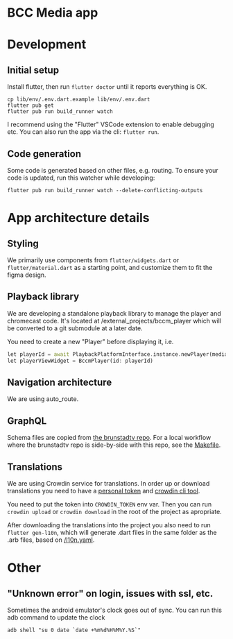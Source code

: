 # BCC Media app

# Development

## Initial setup

Install flutter, then run `flutter doctor` until it reports everything is OK.

```
cp lib/env/.env.dart.example lib/env/.env.dart
flutter pub get
flutter pub run build_runner watch
```

I recommend using the "Flutter" VSCode extension to enable debugging etc.
You can also run the app via the cli: `flutter run`.

## Code generation

Some code is generated based on other files, e.g. routing.
To ensure your code is updated, run this watcher while developing:

```
flutter pub run build_runner watch --delete-conflicting-outputs
```

# App architecture details

## Styling

We primarily use components from `flutter/widgets.dart` or `flutter/material.dart` as a starting point, and customize them to fit the figma design.

## Playback library

We are developing a standalone playback library to manage the player and chromecast code.
It's located at /external_projects/bccm_player which will be converted to a git submodule at a later date.

You need to create a new "Player" before displaying it, i.e.

```dart
let playerId = await PlaybackPlatformInterface.instance.newPlayer(mediaItem);
let playerViewWidget = BccmPlayer(id: playerId)
```

## Navigation architecture

We are using auto_route.

## GraphQL

Schema files are copied from [the brunstadtv repo](https://github.com/bcc-code/brunstadtv).
For a local workflow where the brunstadtv repo is side-by-side with this repo, see the [Makefile](Makefile).

## Translations

We are using Crowdin service for translations.
In order up or download translations you need to have a [personal token](https://crowdin.com/settings#api-key) and [crowdin cli tool](https://developer.crowdin.com/cli-tool/#installation).

You need to put the token into `CROWDIN_TOKEN` env var.
Then you can run `crowdin upload` or `crowdin download` in the root of the project as apropriate.

After downloading the translations into the project you also need to run `flutter gen-l10n`, which will generate .dart files in the same folder as the .arb files, based on [/l10n.yaml](/l10n.yaml).

# Other

## "Unknown error" on login, issues with ssl, etc.

Sometimes the android emulator's clock goes out of sync. You can run this adb command to update the clock

```
adb shell "su 0 date `date +%m%d%H%M%Y.%S`"
```
